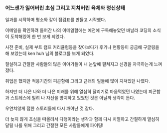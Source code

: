 ### 어느샌가 잃어버린 초심 그리고 지쳐버린 육체와 정신상태

일과를 시작하며 평소와 같이 점검표를 만들고 시작했다.

이메일을 확인하려 들어간 나의 이메일함에는 예전에 구독해놓았던 바닐라 코딩의 소식이 도착해있어 한 번 보게 되었다.

사전 준비, 실제 부트 캠프 커리큘럼등을 찾아보다가 후기나 현황등이 궁금해 구글링을 해 보았는데 ken huh 님의 블로그를 보게 되었다.

절실하고 간절한 사람들의 많은 이야기들이 내 눈앞에 펼쳐지고 신경을 자극하는게 느껴졌다.

취업은 했지만 적응기간의 피곤함에 그리고 근래의 일들에 많이 지쳐있던 나였다.

하지만 더 나은 나와 더 나은 미래를 위해 열심히 달리기로 마음먹었던 나였는데 피곤함과 스트레스에 밀려 나 자신을 방치하고 있었던 것은 아닐까 생각이 든다.

우연치않게 접한 스토리들에 다시 깨어난 것 같다.

더 늦지 않게 초심을 떠올려서 다행이라는 생각과 함께 다시 치열하고 간절하게 열심히 달릴 나를 위해 그리고 간절한 모든 사람들에게 파이팅!
